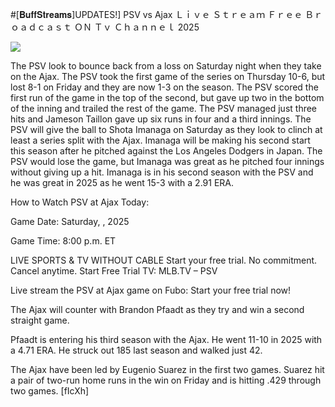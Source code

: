 #[𝐁𝐮𝐟𝐟𝐒𝐭𝐫𝐞𝐚𝐦𝐬]UPDATES!] PSV vs Ajax Ｌｉｖｅ Ｓｔｒｅａｍ Ｆｒｅｅ Ｂｒｏａｄｃａｓｔ ＯＮ Ｔｖ Ｃｈａｎｎｅｌ  2025  
  
  
[![](https://i.imgur.com/qSNzIqt.png)](https://movie.rssnews.media/BrozpvyV.php)  
  
The PSV look to bounce back from a loss on Saturday night when they take on the Ajax. The PSV took the first game of the series on Thursday 10-6, but lost 8-1 on Friday and they are now 1-3 on the season. The PSV scored the first run of the game in the top of the second, but gave up two in the bottom of the inning and trailed the rest of the game. The PSV managed just three hits and Jameson Taillon gave up six runs in four and a third innings. The PSV will give the ball to Shota Imanaga on Saturday as they look to clinch at least a series split with the Ajax. Imanaga will be making his second start this season after he pitched against the Los Angeles Dodgers in Japan. The PSV would lose the game, but Imanaga was great as he pitched four innings without giving up a hit. Imanaga is in his second season with the PSV and he was great in 2025 as he went 15-3 with a 2.91 ERA.

How to Watch PSV at Ajax Today:

Game Date: Saturday, , 2025

Game Time: 8:00 p.m. ET

LIVE SPORTS & TV WITHOUT CABLE
Start your free trial. No commitment. Cancel anytime.
Start Free Trial
TV: MLB.TV – PSV

Live stream the PSV at Ajax game on Fubo: Start your free trial now!

The Ajax will counter with Brandon Pfaadt as they try and win a second straight game.

Pfaadt is entering his third season with the Ajax. He went 11-10 in 2025 with a 4.71 ERA. He struck out 185 last season and walked just 42.

The Ajax have been led by Eugenio Suarez in the first two games. Suarez hit a pair of two-run home runs in the win on Friday and is hitting .429 through two games. [fIcXh]
